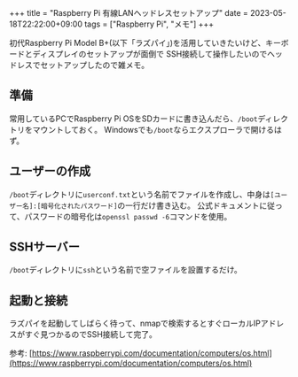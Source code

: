 +++
title = "Raspberry Pi 有線LANヘッドレスセットアップ"
date = 2023-05-18T22:22:00+09:00
tags = ["Raspberry Pi", "メモ"]
+++

初代Raspberry Pi Model B+(以下「ラズパイ」)を活用していきたいけど、キーボードとディスプレイのセットアップが面倒で SSH接続して操作したいのでヘッドレスでセットアップしたので雑メモ。

## 準備

常用しているPCでRaspberry Pi OSをSDカードに書き込んだら、`/boot`ディレクトリをマウントしておく。
Windowsでも`/boot`ならエクスプローラで開けるはず。

## ユーザーの作成

`/boot`ディレクトリに`userconf.txt`という名前でファイルを作成し、中身は`[ユーザー名]:[暗号化されたパスワード]`の一行だけ書き込む。
公式ドキュメントに従って、パスワードの暗号化は`openssl passwd -6`コマンドを使用。

## SSHサーバー

`/boot`ディレクトリに`ssh`という名前で空ファイルを設置するだけ。

## 起動と接続

ラズパイを起動してしばらく待って、nmapで検索するとすぐローカルIPアドレスがすぐ見つかるのでSSH接続して完了。


参考: [https://www.raspberrypi.com/documentation/computers/os.html](https://www.raspberrypi.com/documentation/computers/os.html)
